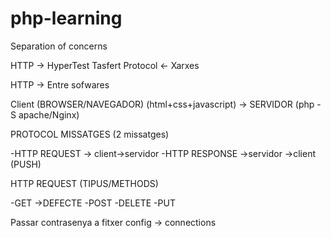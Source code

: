 # php-learning

Separation of concerns

HTTP -> HyperTest Tasfert Protocol <- Xarxes

HTTP -> Entre sofwares

Client (BROWSER/NAVEGADOR) (html+css+javascript) -> SERVIDOR (php -S apache/Nginx)

PROTOCOL MISSATGES (2 missatges)

-HTTP REQUEST -> client->servidor 
-HTTP RESPONSE ->servidor ->client (PUSH)

HTTP REQUEST (TIPUS/METHODS)

-GET ->DEFECTE 
-POST
-DELETE
-PUT

Passar contrasenya a fitxer config -> connections